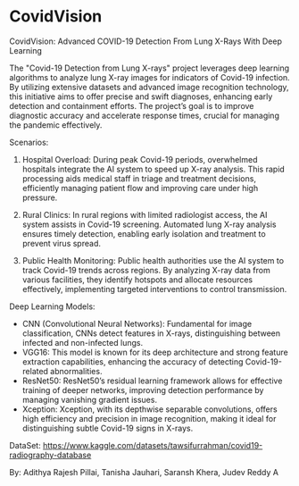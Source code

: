 # CovidVision



CovidVision: Advanced COVID-19 Detection From Lung X-Rays With Deep Learning

The "Covid-19 Detection from Lung X-rays" project leverages deep learning algorithms to analyze lung X-ray images for indicators of Covid-19 infection. By utilizing extensive datasets and advanced image recognition technology, this initiative aims to offer precise and swift diagnoses, enhancing early detection and containment efforts. The project’s goal is to improve diagnostic accuracy and accelerate response times, crucial for managing the pandemic effectively.

Scenarios:

1. Hospital Overload: During peak Covid-19 periods, overwhelmed hospitals integrate the AI system to speed up X-ray analysis. This rapid processing aids medical staff in triage and treatment decisions, efficiently managing patient flow and improving care under high pressure.

2. Rural Clinics: In rural regions with limited radiologist access, the AI system assists in Covid-19 screening. Automated lung X-ray analysis ensures timely detection, enabling early isolation and treatment to prevent virus spread.

3. Public Health Monitoring: Public health authorities use the AI system to track Covid-19 trends across regions. By analyzing X-ray data from various facilities, they identify hotspots and allocate resources effectively, implementing targeted interventions to control transmission.

Deep Learning Models:

- CNN (Convolutional Neural Networks): Fundamental for image classification, CNNs detect features in X-rays, distinguishing between infected and non-infected lungs.
- VGG16: This model is known for its deep architecture and strong feature extraction capabilities, enhancing the accuracy of detecting Covid-19-related abnormalities.
- ResNet50: ResNet50’s residual learning framework allows for effective training of deeper networks, improving detection performance by managing vanishing gradient issues.
- Xception: Xception, with its depthwise separable convolutions, offers high efficiency and precision in image recognition, making it ideal for distinguishing subtle Covid-19 signs in X-rays.



DataSet: https://www.kaggle.com/datasets/tawsifurrahman/covid19-radiography-database

By: Adithya Rajesh Pillai, Tanisha Jauhari, Saransh Khera, Judev Reddy A
